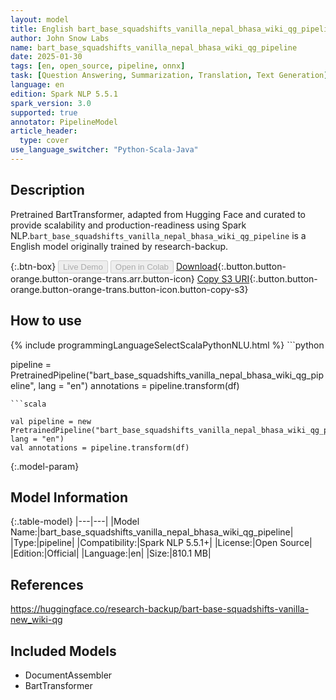 ```yaml
---
layout: model
title: English bart_base_squadshifts_vanilla_nepal_bhasa_wiki_qg_pipeline pipeline BartTransformer from research-backup
author: John Snow Labs
name: bart_base_squadshifts_vanilla_nepal_bhasa_wiki_qg_pipeline
date: 2025-01-30
tags: [en, open_source, pipeline, onnx]
task: [Question Answering, Summarization, Translation, Text Generation]
language: en
edition: Spark NLP 5.5.1
spark_version: 3.0
supported: true
annotator: PipelineModel
article_header:
  type: cover
use_language_switcher: "Python-Scala-Java"
---
```


## Description

Pretrained BartTransformer, adapted from Hugging Face and curated to provide scalability and production-readiness using Spark NLP.`bart_base_squadshifts_vanilla_nepal_bhasa_wiki_qg_pipeline` is a English model originally trained by research-backup.

{:.btn-box}
<button class="button button-orange" disabled>Live Demo</button>
<button class="button button-orange" disabled>Open in Colab</button>
[Download](https://s3.amazonaws.com/auxdata.johnsnowlabs.com/public/models/bart_base_squadshifts_vanilla_nepal_bhasa_wiki_qg_pipeline_en_5.5.1_3.0_1738256438420.zip){:.button.button-orange.button-orange-trans.arr.button-icon}
[Copy S3 URI](s3://auxdata.johnsnowlabs.com/public/models/bart_base_squadshifts_vanilla_nepal_bhasa_wiki_qg_pipeline_en_5.5.1_3.0_1738256438420.zip){:.button.button-orange.button-orange-trans.button-icon.button-copy-s3}

## How to use



<div class="tabs-box" markdown="1">
{% include programmingLanguageSelectScalaPythonNLU.html %}
```python

pipeline = PretrainedPipeline("bart_base_squadshifts_vanilla_nepal_bhasa_wiki_qg_pipeline", lang = "en")
annotations =  pipeline.transform(df)   

```
```scala

val pipeline = new PretrainedPipeline("bart_base_squadshifts_vanilla_nepal_bhasa_wiki_qg_pipeline", lang = "en")
val annotations = pipeline.transform(df)

```
</div>

{:.model-param}
## Model Information

{:.table-model}
|---|---|
|Model Name:|bart_base_squadshifts_vanilla_nepal_bhasa_wiki_qg_pipeline|
|Type:|pipeline|
|Compatibility:|Spark NLP 5.5.1+|
|License:|Open Source|
|Edition:|Official|
|Language:|en|
|Size:|810.1 MB|

## References

https://huggingface.co/research-backup/bart-base-squadshifts-vanilla-new_wiki-qg

## Included Models

- DocumentAssembler
- BartTransformer